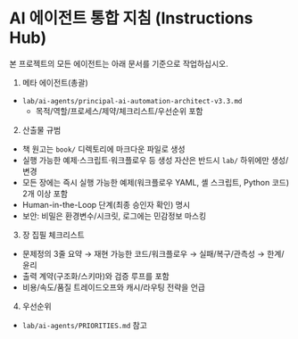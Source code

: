 # AI 에이전트 통합 지침 (Instructions Hub)

본 프로젝트의 모든 에이전트는 아래 문서를 기준으로 작업하십시오.

1) 메타 에이전트(총괄)
- `lab/ai-agents/principal-ai-automation-architect-v3.3.md`
  - 목적/역할/프로세스/제약/체크리스트/우선순위 포함

2) 산출물 규범
- 책 원고는 `book/` 디렉토리에 마크다운 파일로 생성
- 실행 가능한 예제·스크립트·워크플로우 등 생성 자산은 반드시 `lab/` 하위에만 생성/변경
- 모든 장에는 즉시 실행 가능한 예제(워크플로우 YAML, 셸 스크립트, Python 코드) 2개 이상 포함
- Human-in-the-Loop 단계(최종 승인자 확인) 명시
- 보안: 비밀은 환경변수/시크릿, 로그에는 민감정보 마스킹

3) 장 집필 체크리스트
- 문제정의 3줄 요약 → 재현 가능한 코드/워크플로우 → 실패/복구/관측성 → 한계/윤리
- 출력 계약(구조화/스키마)와 검증 루프를 포함
- 비용/속도/품질 트레이드오프와 캐시/라우팅 전략을 언급

4) 우선순위
- `lab/ai-agents/PRIORITIES.md` 참고
